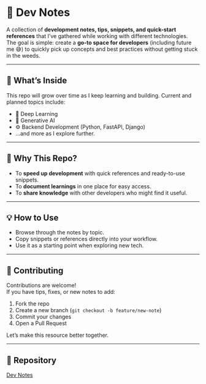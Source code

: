 # 📝 Dev Notes  

A collection of **development notes, tips, snippets, and quick-start references** that I’ve gathered while working with different technologies.  
The goal is simple: create a **go-to space for developers** (including future me 😅) to quickly pick up concepts and best practices without getting stuck in the weeds.  

---

## 📂 What’s Inside  

This repo will grow over time as I keep learning and building. Current and planned topics include:  
- 🤖 Deep Learning  
- 🎨 Generative AI  
- ⚙️ Backend Development (Python, FastAPI, Django)  
- …and more as I explore further.  

---

## 🚀 Why This Repo?  

- To **speed up development** with quick references and ready-to-use snippets.  
- To **document learnings** in one place for easy access.  
- To **share knowledge** with other developers who might find it useful.  

---

## 💡 How to Use  

- Browse through the notes by topic.  
- Copy snippets or references directly into your workflow.  
- Use it as a starting point when exploring new tech.  

---

## 🤝 Contributing  

Contributions are welcome!  
If you have tips, fixes, or new notes to add:  
1. Fork the repo  
2. Create a new branch (`git checkout -b feature/new-note`)  
3. Commit your changes  
4. Open a Pull Request  

Let’s make this resource better together.  

---

## 🔗 Repository  

[Dev Notes](https://github.com/navaneethsanil/Dev-Notes)  

